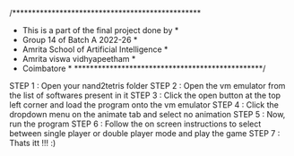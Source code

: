/************************************************
  * This is a part of the final project done by *
  * Group 14 of Batch A 2022-26                 *
  * Amrita School of Artificial Intelligence    *
  * Amrita viswa vidhyapeetham                  *
  * Coimbatore                                  *
  ************************************************/

STEP 1 : Open your nand2tetris folder
STEP 2 : Open the vm emulator from the list of softwares present in it
STEP 3 : Click the open button at the top left corner and load the program onto the vm emulator
STEP 4 : Click the dropdown menu on the animate tab and select no animation
STEP 5 : Now, run the program
STEP 6 : Follow the on screen instructions to select between single player or double player mode and play the game
STEP 7 : Thats itt !!! :) 
